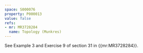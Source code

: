 ```yaml
---
space: S000076
property: P000013
value: false
refs:
- mr: MR3728284
  name: Topology (Munkres)
---
```


See Example 3 and Exercise 9 of section 31 in {{mr:MR3728284}}.
